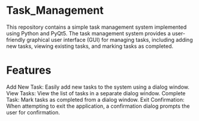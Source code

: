 # Task_Management
This repository contains a simple task management system implemented using Python and PyQt5. The task management system provides a user-friendly graphical user interface (GUI) for managing tasks, including adding new tasks, viewing existing tasks, and marking tasks as completed.

# Features
Add New Task: Easily add new tasks to the system using a dialog window.
View Tasks: View the list of tasks in a separate dialog window.
Complete Task: Mark tasks as completed from a dialog window.
Exit Confirmation: When attempting to exit the application, a confirmation dialog prompts the user for confirmation.

